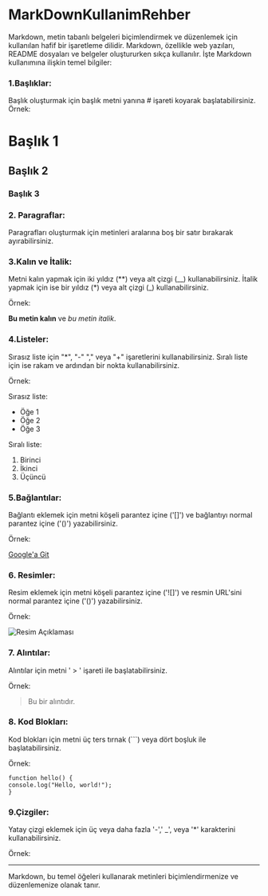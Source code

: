 # MarkDownKullanimRehber


Markdown, metin tabanlı belgeleri biçimlendirmek ve düzenlemek için kullanılan hafif bir işaretleme dilidir. Markdown, özellikle web yazıları, README dosyaları ve belgeler oluştururken sıkça kullanılır. İşte Markdown kullanımına ilişkin temel bilgiler:

### 1.Başlıklar:
Başlık oluşturmak için başlık metni yanına # işareti koyarak başlatabilirsiniz. Örnek:

# Başlık 1
## Başlık 2
### Başlık 3


### 2. Paragraflar:
Paragrafları oluşturmak için metinleri aralarına boş bir satır bırakarak ayırabilirsiniz.

### 3.Kalın ve İtalik:
Metni kalın yapmak için iki yıldız (**) veya alt çizgi (__) kullanabilirsiniz. İtalik yapmak için ise bir yıldız (*) veya alt çizgi (_) kullanabilirsiniz.

Örnek:

**Bu metin kalın** ve *bu metin italik*.

### 4.Listeler:
Sırasız liste için "*", "-" "," veya "+" işaretlerini kullanabilirsiniz. Sıralı liste için ise rakam ve ardından bir nokta kullanabilirsiniz.

Örnek:


Sırasız liste:
- Öğe 1
- Öğe 2
- Öğe 3

Sıralı liste:
1. Birinci
2. İkinci
3. Üçüncü


### 5.Bağlantılar:
Bağlantı eklemek için metni köşeli parantez içine ('[]') ve bağlantıyı normal parantez içine ('()') yazabilirsiniz.

Örnek:

[Google'a Git](http://www.google.com)


### 6. Resimler:
Resim eklemek için metni köşeli parantez içine ('![]') ve resmin URL'sini normal parantez içine ('()') yazabilirsiniz.

Örnek:

![Resim Açıklaması](https://example.com/resim.png)


### 7. Alıntılar:
Alıntılar için metni ' > '  işareti ile başlatabilirsiniz.

Örnek: 
> Bu bir alıntıdır.


### 8. Kod Blokları:
Kod blokları için metni üç ters tırnak (```) veya dört boşluk ile başlatabilirsiniz.

Örnek:
```
function hello() {
console.log("Hello, world!");
}
```

### 9.Çizgiler:
Yatay çizgi eklemek için üç veya daha fazla '-',' _', veya '*' karakterini kullanabilirsiniz.

Örnek:

---

Markdown, bu temel öğeleri kullanarak metinleri biçimlendirmenize ve düzenlemenize olanak tanır.
